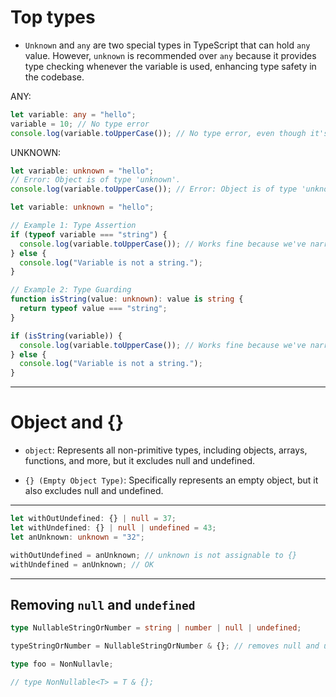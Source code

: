 # Top types

- `Unknown` and `any` are two special types in TypeScript that can hold `any` value. However, `unknown` is recommended over `any` because it provides type checking whenever the variable is used, enhancing type safety in the codebase.

ANY:

```ts
let variable: any = "hello";
variable = 10; // No type error
console.log(variable.toUpperCase()); // No type error, even though it's not a string anymore
```

UNKNOWN:

```ts
let variable: unknown = "hello";
// Error: Object is of type 'unknown'.
console.log(variable.toUpperCase()); // Error: Object is of type 'unknown'.
```

```ts
let variable: unknown = "hello";

// Example 1: Type Assertion
if (typeof variable === "string") {
  console.log(variable.toUpperCase()); // Works fine because we've narrowed the type to string
} else {
  console.log("Variable is not a string.");
}

// Example 2: Type Guarding
function isString(value: unknown): value is string {
  return typeof value === "string";
}

if (isString(variable)) {
  console.log(variable.toUpperCase()); // Works fine because we've narrowed the type to string
} else {
  console.log("Variable is not a string.");
}
```

---

# Object and {}

- `object`: Represents all non-primitive types, including objects, arrays, functions, and more, but it excludes null and undefined.

- `{} (Empty Object Type)`: Specifically represents an empty object, but it also excludes null and undefined.

---

```ts
let withOutUndefined: {} | null = 37;
let withUndefined: {} | null | undefined = 43;
let anUnknown: unknown = "32";

withOutUndefined = anUnknown; // unknown is not assignable to {}
withUndefined = anUnknown; // OK
```

---

## Removing `null` and `undefined`

```ts
type NullableStringOrNumber = string | number | null | undefined;

typeStringOrNumber = NullableStringOrNumber & {}; // removes null and undefined

type foo = NonNullavle;

// type NonNullable<T> = T & {};
```
